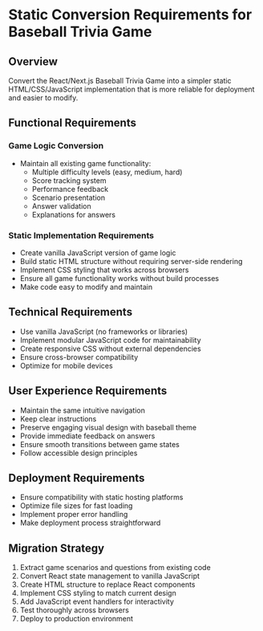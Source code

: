 # Static Conversion Requirements for Baseball Trivia Game

## Overview
Convert the React/Next.js Baseball Trivia Game into a simpler static HTML/CSS/JavaScript implementation that is more reliable for deployment and easier to modify.

## Functional Requirements

### Game Logic Conversion
- Maintain all existing game functionality:
  - Multiple difficulty levels (easy, medium, hard)
  - Score tracking system
  - Performance feedback
  - Scenario presentation
  - Answer validation
  - Explanations for answers

### Static Implementation Requirements
- Create vanilla JavaScript version of game logic
- Build static HTML structure without requiring server-side rendering
- Implement CSS styling that works across browsers
- Ensure all game functionality works without build processes
- Make code easy to modify and maintain

## Technical Requirements
- Use vanilla JavaScript (no frameworks or libraries)
- Implement modular JavaScript code for maintainability
- Create responsive CSS without external dependencies
- Ensure cross-browser compatibility
- Optimize for mobile devices

## User Experience Requirements
- Maintain the same intuitive navigation
- Keep clear instructions
- Preserve engaging visual design with baseball theme
- Provide immediate feedback on answers
- Ensure smooth transitions between game states
- Follow accessible design principles

## Deployment Requirements
- Ensure compatibility with static hosting platforms
- Optimize file sizes for fast loading
- Implement proper error handling
- Make deployment process straightforward

## Migration Strategy
1. Extract game scenarios and questions from existing code
2. Convert React state management to vanilla JavaScript
3. Create HTML structure to replace React components
4. Implement CSS styling to match current design
5. Add JavaScript event handlers for interactivity
6. Test thoroughly across browsers
7. Deploy to production environment
